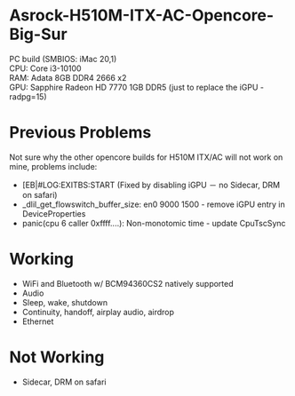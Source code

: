# Asrock-H510M-ITX-AC-Opencore-Big-Sur
PC build (SMBIOS: iMac 20,1)  
CPU: Core i3-10100  
RAM: Adata 8GB DDR4 2666 x2  
GPU: Sapphire Radeon HD 7770 1GB DDR5 (just to replace the iGPU - radpg=15)

# Previous Problems
Not sure why the other opencore builds for H510M ITX/AC will not work on mine, problems include:  
<ul>
  <li>[EB|#LOG:EXITBS:START (Fixed by disabling iGPU － no Sidecar, DRM on safari)</li>
  <li>_dlil_get_flowswitch_buffer_size: en0 9000 1500 - remove iGPU entry in DeviceProperties</li>
  <li>panic(cpu 6 caller 0xffff....): Non-monotomic time - update CpuTscSync</li>
</ul>

# Working
<ul>
  <li>WiFi and Bluetooth w/ BCM94360CS2 natively supported</li>
  <li>Audio</li>
  <li>Sleep, wake, shutdown</li>
  <li>Continuity, handoff, airplay audio, airdrop</li>
  <li>Ethernet</li>
</ul> 

# Not Working
<ul>
  <li>Sidecar, DRM on safari</li>
  </ul>
